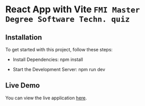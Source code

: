 # React App with Vite `FMI Master Degree Software Techn. quiz`

## Installation

To get started with this project, follow these steps:

- Install Dependencies: npm install

- Start the Development Server: npm run dev

## Live Demo

You can view the live application [here](https://fmi-master-quizes.vercel.app/).
